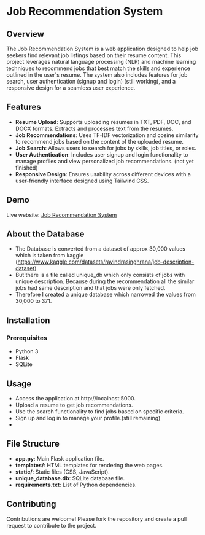 # Job Recommendation System

## Overview

The Job Recommendation System is a web application designed to help job seekers find relevant job listings based on their resume content. This project leverages natural language processing (NLP) and machine learning techniques to recommend jobs that best match the skills and experience outlined in the user's resume. The system also includes features for job search, user authentication (signup and login) (still working), and a responsive design for a seamless user experience.

## Features

- **Resume Upload**: Supports uploading resumes in TXT, PDF, DOC, and DOCX formats. Extracts and processes text from the resumes.
- **Job Recommendations**: Uses TF-IDF vectorization and cosine similarity to recommend jobs based on the content of the uploaded resume.
- **Job Search**: Allows users to search for jobs by skills, job titles, or roles.
- **User Authentication**: Includes user signup and login functionality to manage profiles and view personalized job recommendations. (not yet finished)
- **Responsive Design**: Ensures usability across different devices with a user-friendly interface designed using Tailwind CSS.

## Demo

Live website: [Job Recommendation System](https://sajidkassari.pythonanywhere.com/)


## About the Database
- The Database is converted from a dataset of approx 30,000 values which is taken from kaggle (https://www.kaggle.com/datasets/ravindrasinghrana/job-description-dataset).
- But there is a file called unique_db which only consists of jobs with unique description. Because during the recommendation all the similar jobs had same description and that jobs were only fetched.
- Therefore I created a unique database which narrowed the values from 30,000 to 371.

## Installation

### Prerequisites

- Python 3
- Flask
- SQLite


## Usage
- Access the application at http://localhost:5000.
- Upload a resume to get job recommendations.
- Use the search functionality to find jobs based on specific criteria.
- Sign up and log in to manage your profile.(still remaining)
- 
## File Structure
- **app.py**: Main Flask application file.
- **templates/**: HTML templates for rendering the web pages.
- **static/**: Static files (CSS, JavaScript).
- **unique_database.db**: SQLite database file.
- **requirements.txt**: List of Python dependencies.

## Contributing

Contributions are welcome! Please fork the repository and create a pull request to contribute to the project.
